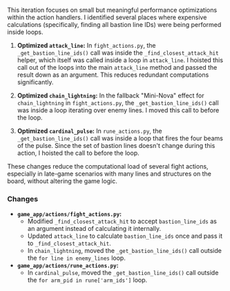 This iteration focuses on small but meaningful performance optimizations within the action handlers. I identified several places where expensive calculations (specifically, finding all bastion line IDs) were being performed inside loops.

1.  **Optimized `attack_line`:** In `fight_actions.py`, the `_get_bastion_line_ids()` call was inside the `_find_closest_attack_hit` helper, which itself was called inside a loop in `attack_line`. I hoisted this call out of the loops into the main `attack_line` method and passed the result down as an argument. This reduces redundant computations significantly.

2.  **Optimized `chain_lightning`:** In the fallback "Mini-Nova" effect for `chain_lightning` in `fight_actions.py`, the `_get_bastion_line_ids()` call was inside a loop iterating over enemy lines. I moved this call to before the loop.

3.  **Optimized `cardinal_pulse`:** In `rune_actions.py`, the `_get_bastion_line_ids()` call was inside a loop that fires the four beams of the pulse. Since the set of bastion lines doesn't change during this action, I hoisted the call to before the loop.

These changes reduce the computational load of several fight actions, especially in late-game scenarios with many lines and structures on the board, without altering the game logic.

### Changes
*   **`game_app/actions/fight_actions.py`:**
    *   Modified `_find_closest_attack_hit` to accept `bastion_line_ids` as an argument instead of calculating it internally.
    *   Updated `attack_line` to calculate `bastion_line_ids` once and pass it to `_find_closest_attack_hit`.
    *   In `chain_lightning`, moved the `_get_bastion_line_ids()` call outside the `for line in enemy_lines` loop.
*   **`game_app/actions/rune_actions.py`:**
    *   In `cardinal_pulse`, moved the `_get_bastion_line_ids()` call outside the `for arm_pid in rune['arm_ids']` loop.